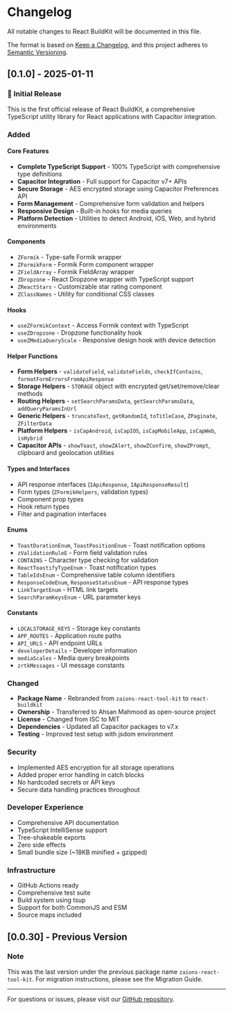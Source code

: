 # Changelog

All notable changes to React BuildKit will be documented in this file.

The format is based on [Keep a Changelog](https://keepachangelog.com/en/1.0.0/),
and this project adheres to [Semantic Versioning](https://semver.org/spec/v2.0.0.html).

## [0.1.0] - 2025-01-11

### 🎉 Initial Release

This is the first official release of React BuildKit, a comprehensive TypeScript utility library for React applications with Capacitor integration.

### Added

#### Core Features
- **Complete TypeScript Support** - 100% TypeScript with comprehensive type definitions
- **Capacitor Integration** - Full support for Capacitor v7+ APIs
- **Secure Storage** - AES encrypted storage using Capacitor Preferences API
- **Form Management** - Comprehensive form validation and helpers
- **Responsive Design** - Built-in hooks for media queries
- **Platform Detection** - Utilities to detect Android, iOS, Web, and hybrid environments

#### Components
- `ZFormik` - Type-safe Formik wrapper
- `ZFormikForm` - Formik Form component wrapper
- `ZFieldArray` - Formik FieldArray wrapper
- `ZDropzone` - React Dropzone wrapper with TypeScript support
- `ZReactStars` - Customizable star rating component
- `ZClassNames` - Utility for conditional CSS classes

#### Hooks
- `useZFormikContext` - Access Formik context with TypeScript
- `useZDropzone` - Dropzone functionality hook
- `useZMediaQueryScale` - Responsive design hook with device detection

#### Helper Functions
- **Form Helpers** - `validateField`, `validateFields`, `checkIfContains`, `formatFormErrorsFromApiResponse`
- **Storage Helpers** - `STORAGE` object with encrypted get/set/remove/clear methods
- **Routing Helpers** - `setSearchParamsData`, `getSearchParamsData`, `addQueryParamsInUrl`
- **Generic Helpers** - `truncateText`, `getRandomId`, `toTitleCase`, `ZPaginate`, `ZFilterData`
- **Platform Helpers** - `isCapAndroid`, `isCapIOS`, `isCapMobileApp`, `isCapWeb`, `isHybrid`
- **Capacitor APIs** - `showToast`, `showZAlert`, `showZConfirm`, `showZPrompt`, clipboard and geolocation utilities

#### Types and Interfaces
- API response interfaces (`IApiResponse`, `IApiResponseResult`)
- Form types (`ZFormikHelpers`, validation types)
- Component prop types
- Hook return types
- Filter and pagination interfaces

#### Enums
- `ToastDurationEnum`, `ToastPositionEnum` - Toast notification options
- `zValidationRuleE` - Form field validation rules
- `CONTAINS` - Character type checking for validation
- `ReactToastifyTypeEnum` - Toast notification types
- `TableIdsEnum` - Comprehensive table column identifiers
- `ResponseCodeEnum`, `ResponseStatusEnum` - API response types
- `LinkTargetEnum` - HTML link targets
- `SearchParamKeysEnum` - URL parameter keys

#### Constants
- `LOCALSTORAGE_KEYS` - Storage key constants
- `APP_ROUTES` - Application route paths
- `API_URLS` - API endpoint URLs
- `developerDetails` - Developer information
- `mediaScales` - Media query breakpoints
- `zrtkMessages` - UI message constants

### Changed
- **Package Name** - Rebranded from `zaions-react-tool-kit` to `react-buildkit`
- **Ownership** - Transferred to Ahsan Mahmood as open-source project
- **License** - Changed from ISC to MIT
- **Dependencies** - Updated all Capacitor packages to v7.x
- **Testing** - Improved test setup with jsdom environment

### Security
- Implemented AES encryption for all storage operations
- Added proper error handling in catch blocks
- No hardcoded secrets or API keys
- Secure data handling practices throughout

### Developer Experience
- Comprehensive API documentation
- TypeScript IntelliSense support
- Tree-shakeable exports
- Zero side effects
- Small bundle size (~18KB minified + gzipped)

### Infrastructure
- GitHub Actions ready
- Comprehensive test suite
- Build system using tsup
- Support for both CommonJS and ESM
- Source maps included

## [0.0.30] - Previous Version

### Note
This was the last version under the previous package name `zaions-react-tool-kit`. For migration instructions, please see the Migration Guide.

---

For questions or issues, please visit our [GitHub repository](https://github.com/aoneahsan/react-buildkit).